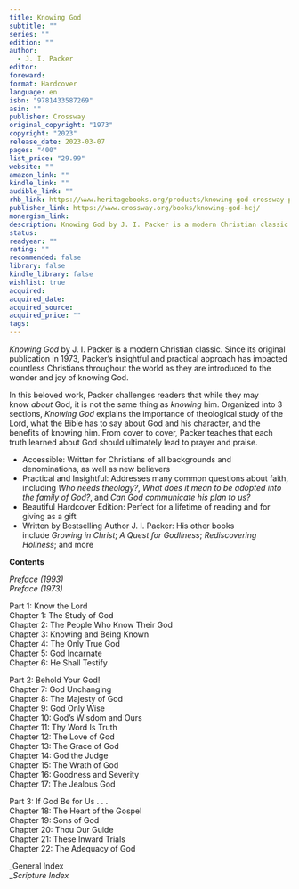 ```yaml
---
title: Knowing God
subtitle: ""
series: ""
edition: ""
author:
  - J. I. Packer
editor: 
foreward: 
format: Hardcover
language: en
isbn: "9781433587269"
asin: ""
publisher: Crossway
original_copyright: "1973"
copyright: "2023"
release_date: 2023-03-07
pages: "400"
list_price: "29.99"
website: ""
amazon_link: ""
kindle_link: ""
audible_link: ""
rhb_link: https://www.heritagebooks.org/products/knowing-god-crossway-packer.html
publisher_link: https://www.crossway.org/books/knowing-god-hcj/
monergism_link: 
description: Knowing God by J. I. Packer is a modern Christian classic. Since its original publication in 1973, Packer’s insightful and practical approach has impacted countless Christians throughout the world as they are introduced to the wonder and joy of knowing God.
status: 
readyear: ""
rating: ""
recommended: false
library: false
kindle_library: false
wishlist: true
acquired: 
acquired_date: 
acquired_source: 
acquired_price: ""
tags:
---
```

_Knowing God_ by J. I. Packer is a modern Christian classic. Since its original publication in 1973, Packer’s insightful and practical approach has impacted countless Christians throughout the world as they are introduced to the wonder and joy of knowing God. 

In this beloved work, Packer challenges readers that while they may know _about_ God, it is not the same thing as _knowing_ him. Organized into 3 sections, _Knowing God_ explains the importance of theological study of the Lord, what the Bible has to say about God and his character, and the benefits of knowing him. From cover to cover, Packer teaches that each truth learned about God should ultimately lead to prayer and praise.

- Accessible: Written for Christians of all backgrounds and denominations, as well as new believers
- Practical and Insightful: Addresses many common questions about faith, including _Who needs theology?_, _What does it mean to be adopted into the family of God?_, and _Can God communicate his plan to us?_ 
- Beautiful Hardcover Edition: Perfect for a lifetime of reading and for giving as a gift
- Written by Bestselling Author J. I. Packer: His other books include _Growing in Christ_; _A Quest for Godliness_; _Rediscovering Holiness_; and more

**Contents**

_Preface (1993)  
Preface (1973)_

Part 1: Know the Lord  
Chapter 1: The Study of God  
Chapter 2: The People Who Know Their God   
Chapter 3: Knowing and Being Known   
Chapter 4: The Only True God  
Chapter 5: God Incarnate   
Chapter 6: He Shall Testify  
  
Part 2: Behold Your God!   
Chapter 7: God Unchanging   
Chapter 8: The Majesty of God   
Chapter 9: God Only Wise   
Chapter 10: God’s Wisdom and Ours  
Chapter 11: Thy Word Is Truth  
Chapter 12: The Love of God  
Chapter 13: The Grace of God  
Chapter 14: God the Judge  
Chapter 15: The Wrath of God  
Chapter 16: Goodness and Severity  
Chapter 17: The Jealous God   
  
Part 3: If God Be for Us . . .   
Chapter 18: The Heart of the Gospel  
Chapter 19: Sons of God  
Chapter 20: Thou Our Guide  
Chapter 21: These Inward Trials  
Chapter 22: The Adequacy of God 

_General Index  
__Scripture Index_